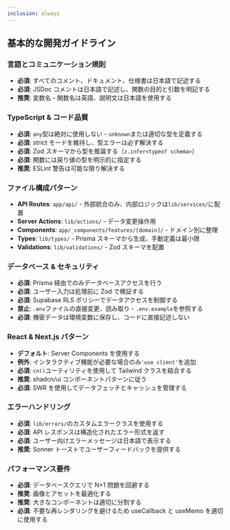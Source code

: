 ```yaml
---
inclusion: always
---
```


## 基本的な開発ガイドライン

### 言語とコミュニケーション規則

- **必須**: すべてのコメント、ドキュメント、仕様書は日本語で記述する
- **必須**: JSDoc コメントは日本語で記述し、関数の目的と引数を明記する
- **推奨**: 変数名・関数名は英語、説明文は日本語を使用する

### TypeScript & コード品質

- **必須**: `any`型は絶対に使用しない - `unknown`または適切な型を定義する
- **必須**: strict モードを維持し、型エラーは必ず解決する
- **必須**: Zod スキーマから型を推論する（`z.infer<typeof schema>`）
- **必須**: 関数には戻り値の型を明示的に指定する
- **推奨**: ESLint 警告は可能な限り解決する

### ファイル構成パターン

- **API Routes**: `app/api/` - 外部統合のみ、内部ロジックは`lib/services/`に配置
- **Server Actions**: `lib/actions/` - データ変更操作用
- **Components**: `app/_components/features/[domain]/` - ドメイン別に整理
- **Types**: `lib/types/` - Prisma スキーマから生成、手動定義は最小限
- **Validations**: `lib/validations/` - Zod スキーマを配置

### データベース & セキュリティ

- **必須**: Prisma 経由でのみデータベースアクセスを行う
- **必須**: ユーザー入力は処理前に Zod で検証する
- **必須**: Supabase RLS ポリシーでデータアクセスを制御する
- **禁止**: `.env`ファイルの直接変更、読み取り - `.env.example`を参照する
- **必須**: 機密データは環境変数に保存し、コードに直接記述しない

### React & Next.js パターン

- **デフォルト**: Server Components を使用する
- **例外**: インタラクティブ機能が必要な場合のみ`'use client'`を追加
- **必須**: `cn()`ユーティリティを使用して Tailwind クラスを結合する
- **推奨**: shadcn/ui コンポーネントパターンに従う
- **必須**: SWR を使用してデータフェッチとキャッシュを管理する

### エラーハンドリング

- **必須**: `lib/errors/`のカスタムエラークラスを使用する
- **必須**: API レスポンスは構造化されたエラー形式を返す
- **必須**: ユーザー向けエラーメッセージは日本語で表示する
- **推奨**: Sonner トーストでユーザーフィードバックを提供する

### パフォーマンス要件

- **必須**: データベースクエリで N+1 問題を回避する
- **推奨**: 画像とアセットを最適化する
- **推奨**: 大きなコンポーネントは適切に分割する
- **必須**: 不要な再レンダリングを避けるため useCallback と useMemo を適切に使用する
